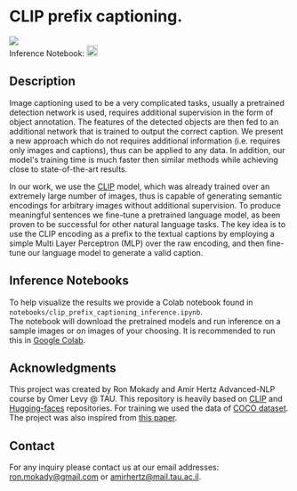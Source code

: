 # CLIP prefix captioning.

<a href="https://opensource.org/licenses/MIT"><img src="https://img.shields.io/badge/License-MIT-yellow.svg"></a>  
Inference Notebook: <a href="https://colab.research.google.com/drive/1tuoAC5F4sC7qid56Z0ap-stR3rwdk0ZV?usp=sharing"><img src="https://colab.research.google.com/assets/colab-badge.svg" height=20></a>  


## Description  
Image captioning used to be a very complicated tasks, usually a pretrained detection network is used, requires additional supervision in the form of object annotation. The features of the detected objects are then fed to an additional network that is trained to output the correct caption. We present a new approach which do not requires additional information (i.e. requires only images and captions), thus can be applied to any data. In addition, our model's training time is much faster then similar methods while achieving close to state-of-the-art results.

In our work, we use the [CLIP](https://github.com/openai/CLIP) model, which was already trained over an extremely large number of images, thus is capable of generating semantic encodings for arbitrary images without additional supervision. To produce meaningful sentences we fine-tune a pretrained language model, as been proven to be successful for other natural language tasks. The key idea is to use the CLIP encoding as a prefix to the textual captions by employing a simple Multi Layer Perceptron (MLP) over the raw encoding, and then fine-tune our language model to generate a valid caption.


## Inference Notebooks
To help visualize the results  we provide a Colab notebook found in `notebooks/clip_prefix_captioning_inference.ipynb`.   
The notebook will download the pretrained models and run inference on a sample images or 
on images of your choosing. It is recommended to run this in [Google Colab](https://colab.research.google.com/drive/1tuoAC5F4sC7qid56Z0ap-stR3rwdk0ZV?usp=sharing).


## Acknowledgments
This project was created by Ron Mokady and Amir Hertz Advanced-NLP course by Omer Levy @ TAU.
This repository is heavily based on [CLIP](https://github.com/openai/CLIP) and [Hugging-faces](https://github.com/huggingface/transformers) repositories.
For training we used the data of [COCO dataset](https://cocodataset.org/#home).
The project was also inspired from [this paper](https://arxiv.org/abs/2101.00190).

## Contact
For any inquiry please contact us at our email addresses: ron.mokady@gmail.com or amirhertz@mail.tau.ac.il.


